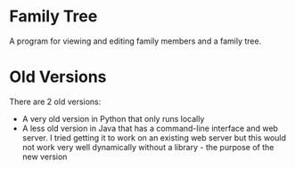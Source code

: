 # Family Tree

A program for viewing and editing family members and a family tree.

# Old Versions

There are 2 old versions:

- A very old version in Python that only runs locally
- A less old version in Java that has a command-line interface and web server. I tried getting it to work on an existing web server but this would not work very well dynamically without a library - the purpose of the new version
